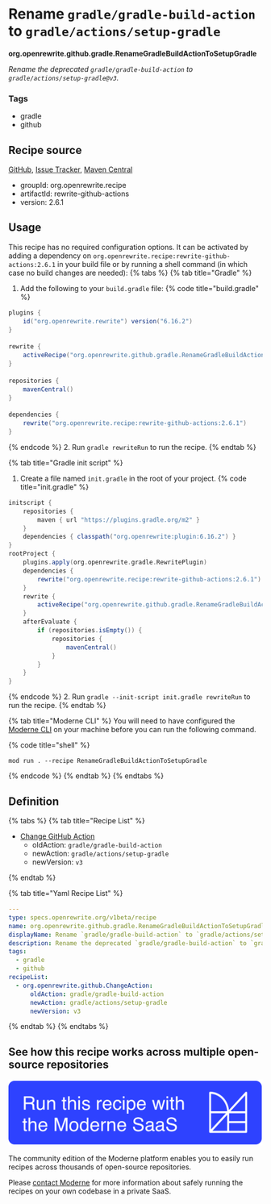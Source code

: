 # Rename `gradle/gradle-build-action` to `gradle/actions/setup-gradle`

**org.openrewrite.github.gradle.RenameGradleBuildActionToSetupGradle**

_Rename the deprecated `gradle/gradle-build-action` to `gradle/actions/setup-gradle@v3`._

### Tags

* gradle
* github

## Recipe source

[GitHub](https://github.com/openrewrite/rewrite-github-actions/blob/main/src/main/resources/META-INF/rewrite/gradle.yml), [Issue Tracker](https://github.com/openrewrite/rewrite-github-actions/issues), [Maven Central](https://central.sonatype.com/artifact/org.openrewrite.recipe/rewrite-github-actions/2.6.1/jar)

* groupId: org.openrewrite.recipe
* artifactId: rewrite-github-actions
* version: 2.6.1


## Usage

This recipe has no required configuration options. It can be activated by adding a dependency on `org.openrewrite.recipe:rewrite-github-actions:2.6.1` in your build file or by running a shell command (in which case no build changes are needed): 
{% tabs %}
{% tab title="Gradle" %}
1. Add the following to your `build.gradle` file:
{% code title="build.gradle" %}
```groovy
plugins {
    id("org.openrewrite.rewrite") version("6.16.2")
}

rewrite {
    activeRecipe("org.openrewrite.github.gradle.RenameGradleBuildActionToSetupGradle")
}

repositories {
    mavenCentral()
}

dependencies {
    rewrite("org.openrewrite.recipe:rewrite-github-actions:2.6.1")
}
```
{% endcode %}
2. Run `gradle rewriteRun` to run the recipe.
{% endtab %}

{% tab title="Gradle init script" %}
1. Create a file named `init.gradle` in the root of your project.
{% code title="init.gradle" %}
```groovy
initscript {
    repositories {
        maven { url "https://plugins.gradle.org/m2" }
    }
    dependencies { classpath("org.openrewrite:plugin:6.16.2") }
}
rootProject {
    plugins.apply(org.openrewrite.gradle.RewritePlugin)
    dependencies {
        rewrite("org.openrewrite.recipe:rewrite-github-actions:2.6.1")
    }
    rewrite {
        activeRecipe("org.openrewrite.github.gradle.RenameGradleBuildActionToSetupGradle")
    }
    afterEvaluate {
        if (repositories.isEmpty()) {
            repositories {
                mavenCentral()
            }
        }
    }
}
```
{% endcode %}
2. Run `gradle --init-script init.gradle rewriteRun` to run the recipe.
{% endtab %}

{% tab title="Moderne CLI" %}
You will need to have configured the [Moderne CLI](https://docs.moderne.io/moderne-cli/cli-intro) on your machine before you can run the following command.

{% code title="shell" %}
```shell
mod run . --recipe RenameGradleBuildActionToSetupGradle
```
{% endcode %}
{% endtab %}
{% endtabs %}

## Definition

{% tabs %}
{% tab title="Recipe List" %}
* [Change GitHub Action](../../github/changeaction.md)
  * oldAction: `gradle/gradle-build-action`
  * newAction: `gradle/actions/setup-gradle`
  * newVersion: `v3`

{% endtab %}

{% tab title="Yaml Recipe List" %}
```yaml
---
type: specs.openrewrite.org/v1beta/recipe
name: org.openrewrite.github.gradle.RenameGradleBuildActionToSetupGradle
displayName: Rename `gradle/gradle-build-action` to `gradle/actions/setup-gradle`
description: Rename the deprecated `gradle/gradle-build-action` to `gradle/actions/setup-gradle@v3`.
tags:
  - gradle
  - github
recipeList:
  - org.openrewrite.github.ChangeAction:
      oldAction: gradle/gradle-build-action
      newAction: gradle/actions/setup-gradle
      newVersion: v3

```
{% endtab %}
{% endtabs %}

## See how this recipe works across multiple open-source repositories

[![Moderne Link Image](/.gitbook/assets/ModerneRecipeButton.png)](https://app.moderne.io/recipes/org.openrewrite.github.gradle.RenameGradleBuildActionToSetupGradle)

The community edition of the Moderne platform enables you to easily run recipes across thousands of open-source repositories.

Please [contact Moderne](https://moderne.io/product) for more information about safely running the recipes on your own codebase in a private SaaS.
